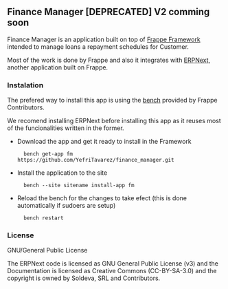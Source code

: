## Finance Manager [DEPRECATED] V2 comming soon

Finance Manager is an application built on top of [Frappe Framework](https://github.com/frappe/frappe) intended to manage loans a repayment schedules for Customer.

Most of the work is done by Frappe and also it integrates with [ERPNext](https://github.com/frappe/erpnext), another application built on Frappe.

### Instalation

The prefered way to install this app is using the [bench](https://github.com/frappe/bench) provided by Frappe Contributors.

We recomend installing ERPNext before installing this app as it reuses most of the funcionalities written in the former.

* Download the app and get it ready to install in the Framework
		
		bench get-app fm https://github.com/YefriTavarez/finance_manager.git
		
* Install the application to the site

		bench --site sitename install-app fm
		
* Reload the bench for the changes to take efect (this is done automatically if sudoers are setup)

		bench restart 

### License

GNU/General Public License

The ERPNext code is licensed as GNU General Public License (v3) and the Documentation is licensed as Creative Commons (CC-BY-SA-3.0) and the copyright is owned by Soldeva, SRL and Contributors.

